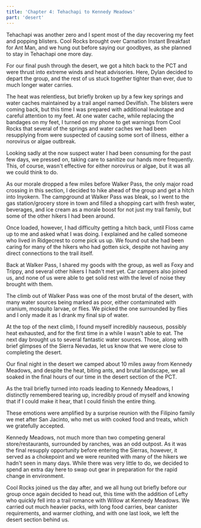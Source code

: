```yaml
---
title: 'Chapter 4: Tehachapi to Kennedy Meadows'
part: 'desert'
---
```


Tehachapi was another zero and I spent most of the day recovering my feet and popping blisters. Cool Rocks brought over
Carnation Instant Breakfast for Ant Man, and we hung out before saying our goodbyes, as she planned to stay in Tehachapi
one more day.

For our final push through the desert, we got a hitch back to the PCT and were thrust into extreme winds and heat
advisories. Here, Dylan decided to depart the group, and the rest of us stuck together tighter than ever, due to much
longer water carries.

The heat was relentless, but briefly broken up by a few key springs and water caches maintained by a trail angel named
Devilfish. The blisters were coming back, but this time I was prepared with additional leukotape and careful attention
to my feet. At one water cache, while replacing the bandages on my feet, I turned on my phone to get warnings from Cool
Rocks that several of the springs and water caches we had been resupplying from were suspected of causing some sort of
illness, either a norovirus or algae outbreak.

Looking sadly at the now suspect water I had been consuming for the past few days, we pressed on, taking care to
sanitize our hands more frequently. This, of course, wasn't effective for either norovirus or algae, but it was all we
could think to do.

As our morale dropped a few miles before Walker Pass, the only major road crossing in this section, I decided to hike
ahead of the group and get a hitch into Inyokern. The campground at Walker Pass was bleak, so I went to the gas
station/grocery store in town and filled a shopping cart with fresh water, beverages, and ice cream as a morale boost
for not just my trail family, but some of the other hikers I had been around.

Once loaded, however, I had difficulty getting a hitch back, until Floss came up to me and asked what I was doing. I
explained and he called someone who lived in Ridgecrest to come pick us up. We found out she had been caring for many of
the hikers who had gotten sick, despite not having any direct connections to the trail itself.

Back at Walker Pass, I shared my goods with the group, as well as Foxy and Trippy, and several other hikers I hadn't met
yet. Car campers also joined us, and none of us were able to get solid rest with the level of noise they brought with
them.

The climb out of Walker Pass was one of the most brutal of the desert, with many water sources being marked as poor,
either contaminated with uranium, mosquito larvae, or flies. We picked the one surrounded by flies and I only made it as
I drank my final sip of water.

At the top of the next climb, I found myself incredibly nauseous, possibly heat exhausted, and for the first time in a
while I wasn't able to eat. The next day brought us to several fantastic water sources. Those, along with brief glimpses
of the Sierra Nevadas, let us know that we were close to completing the desert.

Our final night in the desert we camped about 10 miles away from Kennedy Meadows, and despite the heat, biting ants, and
brutal landscape, we all soaked in the final hours of our time in the desert section of the PCT.

As the trail briefly turned into roads leading to Kennedy Meadows, I distinctly remembered tearing up, incredibly proud
of myself and knowing that if I could make it hear, that I could finish the entire thing.

These emotions were amplified by a surprise reunion with the Filipino family we met after San Jacinto, who met us with
cooked food and treats, which we gratefully accepted.

Kennedy Meadows, not much more than two competing general store/restaurants, surrounded by ranches, was an odd outpost.
As it was the final resupply opportunity before entering the Sierras, however, it served as a chokepoint and we were
reunited with many of the hikers we hadn't seen in many days. While there was very little to do, we decided to spend an
extra day here to swap out gear in preparation for the rapid change in environment.

Cool Rocks joined us the day after, and we all hung out briefly before our group once again decided to head out, this
time with the addition of Lefty who quickly fell into a trail romance with Willow at Kennedy Meadows. We carried out
much heavier packs, with long food carries, bear canister requirements, and warmer clothing, and with one last look, we
left the desert section behind us.
